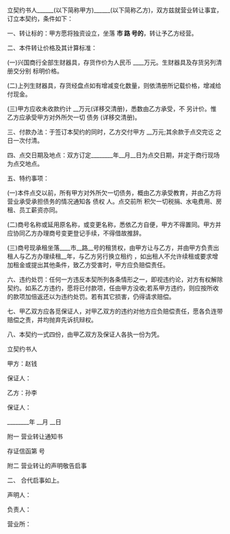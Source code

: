 
 


立契约书人______(以下简称甲方)______(以下简称乙方)，双方兹就营业转让事宜，订立本契约，条件如下：


一、转让标的：甲方愿将独资设立，坐落 ____市 __路 __号的________，转让予乙方经营。


二、本件转让价格及其计算标准：


(一)兴国商行全部生财器具，存货作价为人民币 ____万元。生财器具及存货另列清册交分别 标明价格。


(二)上列生财器具，存货经盘点如有增减变化数量，则依清册所记载价格，增减给付现金。


(三)甲方应收未收款约计 __万元(详移交清册)，悉数由乙方承受，不 另计价。惟 乙方应承受甲方对外所欠一切
债务
(详移交清册)。


三、付款办法：于签订本契约的同时，乙方交付甲方 __万元;其余款于点交完讫 之日一次付清。


四、点交日期及地点：双方订定________年__月__日为点交日期，并定于商行现场为点交地点。


五、特约事项：


(一)本件点交以前，所有甲方对外所欠一切债务，概由乙方承受教育，并由乙方将营业承受承担债务的情况通知各
债权
人。点交前所 积欠一切税捐、水电费用、房租、员工薪资亦同。


(二)商号名称或延用原名称，或变更名称，悉依乙方自便，甲方不得置同。甲方并应协同乙方办理商号变更登记手续，不得借故推辞。


(三)商号现承租坐落____市__路__号的租赁权，由甲方让与乙方，并由甲方负责出租人与乙方办理续租__年，与乙方另行换立租约 ，如出租人不允许续租或要求增加租金或提出其他条件，致乙方受害时，甲方应负赔偿责任。


六、违约处罚：任何一方违反本契所列各条情形之一，即视违约论，对方有权解除契约。如系乙方违约，愿将已付款项，任由甲方没收;若系甲方违约，则应按所收的款项加倍返还以为违约处罚。若有其它损害，仍得请求赔偿。


七、甲乙双方应各觅保证人，对甲乙双方的违约对他方应负赔偿责任，愿各负连带赔偿之责，并均抛弃先诉抗辩权。


八、本契约一式四份，由甲乙双方及保证人各执一份为凭。


立契约书人


甲方：赵钱


保证人：


乙方：孙李


保证人：


________年 __月 __日


附一 营业转让通知书


存证信函第 号


附二 营业转让的声明敬告启事


二、 合代启事如上。


声明人：


负责人：


营业所：
 


 

 
 
 
 
 
  


  
 

  


  


  
 
 
 
 

